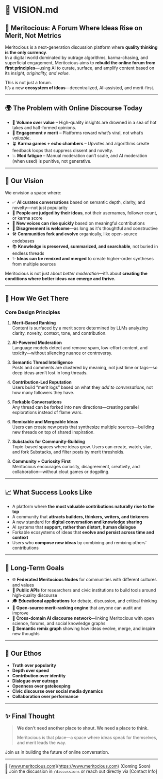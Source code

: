# 🌟 VISION.md

## 🧠 Meritocious: A Forum Where Ideas Rise on Merit, Not Metrics

Meritocious is a next-generation discussion platform where **quality thinking is the only currency**.  
In a digital world dominated by outrage algorithms, karma-chasing, and superficial engagement, Meritocious aims to **rebuild the online forum from first principles**—using AI to curate, surface, and amplify content based on its *insight, originality, and value*.

This is not just a forum.  
It’s a new **ecosystem of ideas**—decentralized, AI-assisted, and merit-first.

---

## 🌍 The Problem with Online Discourse Today

- 🤯 **Volume over value** – High-quality insights are drowned in a sea of hot takes and half-formed opinions.
- 🧨 **Engagement ≠ merit** – Platforms reward what’s viral, not what’s *valuable*.
- 🪴 **Karma games + echo chambers** – Upvotes and algorithms create feedback loops that suppress dissent and novelty.
- 💥 **Mod fatigue** – Manual moderation can’t scale, and AI moderation (when used) is punitive, not generative.

---

## 🚀 Our Vision

We envision a space where:

- ✅ **AI curates conversations** based on semantic depth, clarity, and novelty—not just popularity
- 🧠 **People are judged by their ideas**, not their usernames, follower count, or karma score
- 🌱 **New voices can rise quickly** based on meaningful contributions
- 🧹 **Disagreement is welcome**—as long as it's thoughtful and constructive
- 🛠️ **Communities fork and evolve** organically, like open-source codebases
- 📚 **Knowledge is preserved, summarized, and searchable**, not buried in endless threads
- ✨ **Ideas can be remixed and merged** to create higher-order syntheses from multiple sources

Meritocious is not just about *better moderation*—it’s about **creating the conditions where better ideas can emerge and thrive.**

---

## 🔧 How We Get There

### Core Design Principles

1. **Merit-Based Ranking**  
   Content is surfaced by a merit score determined by LLMs analyzing clarity, novelty, context, tone, and contribution.

2. **AI-Powered Moderation**  
   Language models detect and remove spam, low-effort content, and toxicity—without silencing nuance or controversy.

3. **Semantic Thread Intelligence**  
   Posts and comments are clustered by meaning, not just time or tags—so deep ideas aren’t lost in long threads.

4. **Contribution-Led Reputation**  
   Users build “merit logs” based on what they *add to conversations*, not how many followers they have.

5. **Forkable Conversations**  
   Any thread can be forked into new directions—creating parallel explorations instead of flame wars.

6. **Remixable and Mergeable Ideas**  
   Users can create new posts that synthesize multiple sources—building new threads on top of shared inspiration.

7. **Substacks for Community-Building**  
   Topic-based spaces where ideas grow. Users can create, watch, star, and fork Substacks, and filter posts by merit thresholds.

8. **Community + Curiosity First**  
   Meritocious encourages curiosity, disagreement, creativity, and collaboration—without clout games or dogpiling.

---

## 📈 What Success Looks Like

- A platform where **the most valuable contributions naturally rise to the top**
- A community that **attracts builders, thinkers, writers, and tinkerers**
- A new standard for **digital conversation and knowledge sharing**
- AI systems that **support, rather than distort, human dialogue**
- Forkable ecosystems of ideas that **evolve and persist across time and context**
- Users who **compose new ideas** by combining and remixing others' contributions

---

## 🚣 Long-Term Goals

- 🌐 **Federated Meritocious Nodes** for communities with different cultures and values
- 🧱 **Public APIs** for researchers and civic institutions to build tools around high-quality discourse
- 🎓 **Educational applications** for debate, discussion, and critical thinking
- 🤖 **Open-source merit-ranking engine** that anyone can audit and improve
- 🧬 **Cross-domain AI discourse network**—linking Meritocious with open science, forums, and social knowledge graphs
- 🔄 **Semantic remix graph** showing how ideas evolve, merge, and inspire new thoughts

---

## 🧭 Our Ethos

- **Truth over popularity**
- **Depth over speed**
- **Contribution over identity**
- **Dialogue over outrage**
- **Openness over gatekeeping**
- **Civic discourse over social media dynamics**
- **Collaboration over performance**

---

## ✨ Final Thought

> **We don’t need another place to shout. We need a place to think.**  
>   
> Meritocious is that place—a space where ideas speak for themselves, and merit leads the way.

Join us in building the future of online conversation.

---

📌 [www.meritocious.com](https://www.meritocious.com) (Coming Soon)  
💬 Join the discussion in `/discussions` or reach out directly via [Contact Info]

